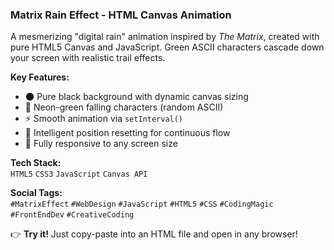 ### Matrix Rain Effect - HTML Canvas Animation  
A mesmerizing "digital rain" animation inspired by *The Matrix*, created with pure HTML5 Canvas and JavaScript. Green ASCII characters cascade down your screen with realistic trail effects.

**Key Features:**  
- 🌑 Pure black background with dynamic canvas sizing  
- 💚 Neon-green falling characters (random ASCII)  
- ⚡ Smooth animation via `setInterval()`  
- 🔄 Intelligent position resetting for continuous flow  
- 📱 Fully responsive to any screen size  

**Tech Stack:**  
`HTML5` `CSS3` `JavaScript` `Canvas API`  

**Social Tags:**  
`#MatrixEffect` `#WebDesign` `#JavaScript` `#HTML5` `#CSS` `#CodingMagic` `#FrontEndDev` `#CreativeCoding`

👉 **Try it!** Just copy-paste into an HTML file and open in any browser!

